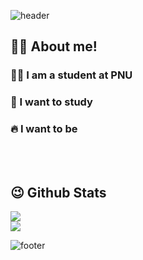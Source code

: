 ![header](https://capsule-render.vercel.app/api?type=waving&color=gradient&height=210&section=header&text=나는%20에그킹🍳&desc=계란말이%20잘%20해요~&fontSize=80&fontAlignY=35&descAlign=69)
## 🙋‍♂️ About me!
### 🧑‍🎓 I am a student at PNU
### 📖 I want to study 
### 🔥 I want to be 

<br/>
<br/>

<div>
  <h2>😉 Github Stats</h2>
  <img src="https://github-readme-stats.vercel.app/api?username=JAEIL1999&hide=contribs,prs&show_icons=true&theme=tokyonight"/>
  <br>
  <img src="https://github-readme-stats.vercel.app/api/top-langs/?username=JAEIL1999&theme=tokyonight"/>
</div>




![footer](https://capsule-render.vercel.app/api?type=waving&color=gradient&section=footer&desc=JAEIL1999&desccolor=black&descAlign=95&descAlignY=85&descSize=15)
<!--
**JAEIL1999/JAEIL1999** is a ✨ _special_ ✨ repository because its `README.md` (this file) appears on your GitHub profile.

Here are some ideas to get you started:

- 🔭 I’m currently working on ...
- 🌱 I’m currently learning ...
- 👯 I’m looking to collaborate on ...
- 🤔 I’m looking for help with ...
- 💬 Ask me about ...
- 📫 How to reach me: ...
- 😄 Pronouns: ...
- ⚡ Fun fact: ...
-->
